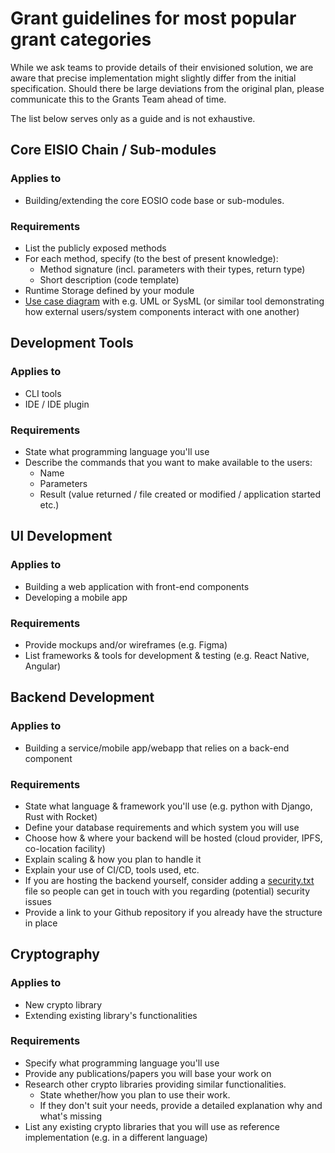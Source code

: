 # Grant guidelines for most popular grant categories

While we ask teams to provide details of their envisioned solution, we are aware that precise implementation might slightly differ from the initial specification. Should there be large deviations from the original plan, please communicate this to the Grants Team ahead of time.

The list below serves only as a guide and is not exhaustive.

## Core EISIO Chain / Sub-modules

### Applies to

- Building/extending the core EOSIO code base or sub-modules.

### Requirements

- List the publicly exposed methods
- For each method, specify (to the best of present knowledge):
  - Method signature (incl. parameters with their types, return type)
  - Short description (code template)
- Runtime Storage defined by your module
- [Use case diagram](https://www.wikiwand.com/en/Use_case_diagram) with e.g. UML or SysML (or similar tool demonstrating how external users/system components interact with one another)


## Development Tools

### Applies to

- CLI tools
- IDE / IDE plugin

### Requirements

- State what programming language you'll use
- Describe the commands that you want to make available to the users:
  - Name
  - Parameters
  - Result (value returned / file created or modified / application started etc.)


## UI Development

### Applies to
- Building a web application with front-end components
- Developing a mobile app

### Requirements
- Provide mockups and/or wireframes (e.g. Figma)
- List frameworks & tools for development & testing (e.g. React Native, Angular)

## Backend Development

### Applies to
- Building a service/mobile app/webapp that relies on a back-end component

### Requirements
- State what language & framework you'll use (e.g. python with Django, Rust with Rocket)
- Define  your database requirements and which system you will use
- Choose how & where your backend will be hosted (cloud provider, IPFS, co-location facility)
- Explain scaling & how you plan to handle it
- Explain your use of CI/CD, tools used, etc.
- If you are hosting the backend yourself, consider adding a [security.txt](https://securitytxt.org/) file so people can get in touch with you regarding (potential) security issues
- Provide a link to your Github repository if you already have the structure in place

## Cryptography

### Applies to
- New crypto library
- Extending existing library's functionalities

### Requirements
- Specify what programming language you'll use
- Provide any publications/papers you will base your work on
- Research other crypto libraries providing similar functionalities. 
  - State whether/how you plan to use their work. 
  - If they don't suit your needs, provide a detailed explanation why and what's missing
- List any existing crypto libraries that you will use as reference implementation (e.g. in a different language)
